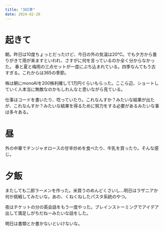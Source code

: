 ```yaml
---
title: "365季"
date: 2024-02-20
---
```


# 起きて
朝。昨日は10度ちょっとだったけど、今日の外の気温は20℃。でも夕方から曇りがきて雨が来ますといわれ、さすがに何を言っているのか全く分からなかった。
春と夏と梅雨の三点セットが一度にぶち込まれている。四季なんてもう古すぎる。これからは365の季節。

株は朝にmonoAIを200株利確して1万円ぐらいもらった。ここら辺、ショートしていく人本当に無敵なのかもしれんなと思いながら見ている。

仕事はコードを書いたり、唸っていたり。これなんすか？みたいな結果が出たが、これなんすか？みたいな結果を得るために努力をする必要があるみたいな事は多々ある。

# 昼
外の中華でチンジャオロースの甘辛炒めを食べたり、牛乳を買ったり。そんな感じ。

# 夕飯
またしても二郎ラーメンを作った。米買うのめんどくさいし...明日はラザニアか何か挑戦してみたいな。あの、くねくねしたパスタ系統のやつ。

夜はチケットの分の英会話をもう一度やった。ブレインストーミングでアイデア出して満足しがちだねーみたいな話をした。

明日は書類とか書かないといけないな。